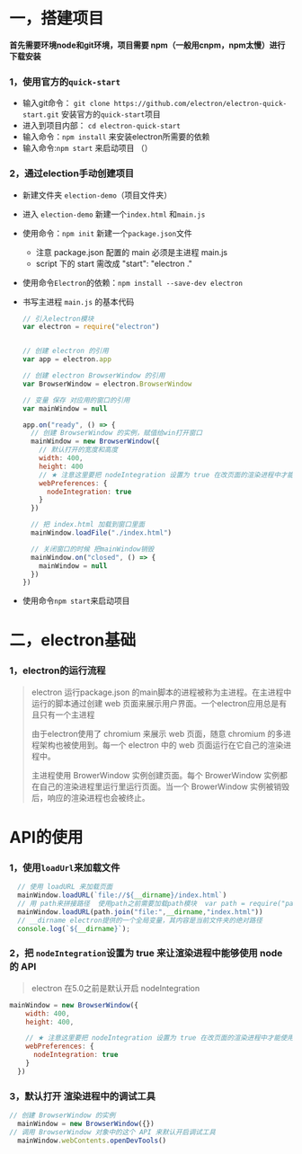 # 一，搭建项目

**首先需要环境node和git环境，项目需要 npm（一般用cnpm，npm太慢）进行下载安装**

### 1，使用官方的`quick-start` 

+ 输入git命令： `git clone https://github.com/electron/electron-quick-start.git` 安装官方的`quick-start`项目
+ 进入到项目内部： `cd electron-quick-start`
+ 输入命令：`npm install`   来安装electron所需要的依赖
+ 输入命令:`npm start`  来启动项目  （）

### 2，通过election手动创建项目

+ 新建文件夹 `election-demo`（项目文件夹）

+ 进入 `election-demo` 新建一个`index.html` 和`main.js`

+ 使用命令：`npm init` 新建一个`package.json`文件 

  + 注意 package.json 配置的 main 必须是主进程 main.js
  + script 下的 start 需改成 "start": "electron ."

+ 使用命令`Electron`的依赖：`npm install --save-dev electron`

+ 书写主进程 `main.js` 的基本代码

    ```javascript
    // 引入electron模块
    var electron = require("electron")
    
    
    // 创建 electron 的引用
    var app = electron.app
    
    // 创建 electron BrowserWindow 的引用
    var BrowserWindow = electron.BrowserWindow
    
    // 变量 保存 对应用的窗口的引用
    var mainWindow = null
    
    app.on("ready", () => {
      // 创建 BrowserWindow 的实例，赋值给win打开窗口
      mainWindow = new BrowserWindow({
        // 默认打开的宽度和高度
        width: 400,
        height: 400
        // ★ 注意这里要把 nodeIntegration 设置为 true 在改页面的渲染进程中才能使用 node.js 的 API
        webPreferences: {
          nodeIntegration: true
        }
      })
    
      // 把 index.html 加载到窗口里面
      mainWindow.loadFile("./index.html")
    
      // 关闭窗口的时候 把mainWindow销毁
      mainWindow.on("closed", () => {
        mainWindow = null
      })
    })
    ```

+ 使用命令`npm start`来启动项目



# 二，electron基础

### 1，electron的运行流程

> electron 运行package.json 的main脚本的进程被称为主进程。在主进程中运行的脚本通过创建 web 页面来展示用户界面。一个electron应用总是有且只有一个主进程
>
> 由于electron使用了 chromium 来展示 web 页面，随意 chromium 的多进程架构也被使用到。每一个 electron 中的 web 页面运行在它自己的渲染进程中。
>
> 主进程使用 BrowerWindow 实例创建页面。每个 BrowerWindow 实例都在自己的渲染进程里运行里运行页面。当一个 BrowerWindow 实例被销毁后，响应的渲染进程也会被终止。



# API的使用

### 1，使用`loadUrl`来加载文件

```javascript
  // 使用 loadURL 来加载页面
  mainWindow.loadURL(`file://${__dirname}/index.html`)
  // 用 path来拼接路径  使用path之前需要加载path模块  var path = require("path")
  mainWindow.loadURL(path.join("file:",__dirname,"index.html"))
  // __dirname electron提供的一个全局变量，其内容是当前文件夹的绝对路径
  console.log(`${__dirname}`);

```

### 2，把 `nodeIntegration`设置为 true 来让渲染进程中能够使用 node 的 API 

> electron 在5.0之前是默认开启 nodeIntegration 

```javascript
mainWindow = new BrowserWindow({
    width: 400,
    height: 400,

    // ★ 注意这里要把 nodeIntegration 设置为 true 在改页面的渲染进程中才能使用 node.js 的 API
    webPreferences: {
      nodeIntegration: true
    }
  })
```



### 3，默认打开 渲染进程中的调试工具

```javascript
// 创建 BrowserWindow 的实例
  mainWindow = new BrowserWindow({})
// 调用 BrowserWindow 对象中的这个 API 来默认开启调试工具 
  mainWindow.webContents.openDevTools()
```













